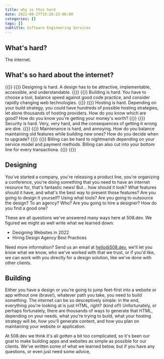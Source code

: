 ```yaml
---
title: why is this hard
date: 2022-09-27T15:26:23-06:00
categories: []
tags: []
subtitle: Software Engineering Services
---
```


## What's hard?

The internet.

## What's so hard about the internet?


{{<cardlist>}}
    {{<card title="Designing"  icon="geometry">}}
    Designing is hard. A design has to be attractive, implementable, accessible, and understandable.
    {{</card>}}
    {{<card title="Building"  icon="hammer">}}
    Building is hard. You have to choose a tool, balance speed against good code practice, and consider rapidly changing web technologies.
    {{</card>}}
    {{<card title="Hosting"  icon="server">}}
    Hosting is hard. Depending on your build strategy, you could have hundreds of possible hosting strategies, let alone thousands of hosting providers. How do you know which are good? How do you know you're getting your money's worth?
    {{</card>}}
    {{<card title="Securing"  icon="shield-lock">}}
    Security is hard. Very, very hard, and the consequences of getting it wrong are dire.
    {{</card>}}
    {{<card title="Maintaining"  icon="bandage">}}
    Maintenance is hard, and annoying. How do you balance maintaining old features while building new ones? How do you decide when to upgrade?
    {{</card>}}
    {{<card title="Billing"  icon="receipt">}}
    Billing can be hard to nightmarish depending on your service model and payment methods. Billing can also cut into your bottom line for every transactiona.
    {{</card>}}
{{</cardlist>}}

## Designing

You've started a company, you're releasing a product line, you're organizing a conference, you're doing something that you need to have an internet resource for, that's fantastic news! But... how should it look? What features should it have, and what's the best way to present those features? Are you going to design it yourself? Using what tools? Are you going to outsource the design? To an agency? Who? Are you going to hire a designer? How do you find a good one?

These are all questions we've answered many ways here at 508.dev. We figured we might as well write what we learned down:

* Designing Websites in 2022
* Hiring Design Agency Best Practices

Need more information? Send us an email at hello@508.dev, we'll let you know what we know, who we've worked with that we trust, or if you'd like, we can work with you directly for a design solution, like we've done with other clients.

## Building

Either you have a design or you're going to jump feet-first into a website or app without one (brave!), whatever path you take, you need to build something. The internet can be so desceptively simple: in the end, everything you're looking at is just HTML, right? (kind of!) Unfortunately, or perhaps fortunately, there are thousands of ways to generate that HTML, depending on your needs, what you're trying to build, what your hosting strategy will be, how you'll generate content, and how you plan on maintaining your website or application.

At 508.dev we think it's all gotten a bit too complicated, so it's been our goal to make building apps and websites as simple as possible for our clients. We've written some of what we learned below, but if you have any questions, or even just need some advice,
